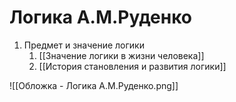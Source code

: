 # Логика А.М.Руденко


1. Предмет и значение логики
	1. [[Значение логики в жизни человека]]
	2. [[История становления и развития логики]]

![[Обложка - Логика А.М.Руденко.png]]
